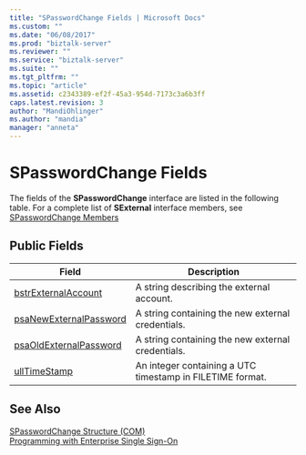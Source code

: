 ```yaml
---
title: "SPasswordChange Fields | Microsoft Docs"
ms.custom: ""
ms.date: "06/08/2017"
ms.prod: "biztalk-server"
ms.reviewer: ""
ms.service: "biztalk-server"
ms.suite: ""
ms.tgt_pltfrm: ""
ms.topic: "article"
ms.assetid: c2343389-ef2f-45a3-954d-7173c3a6b3ff
caps.latest.revision: 3
author: "MandiOhlinger"
ms.author: "mandia"
manager: "anneta"
---
```

# SPasswordChange Fields
The fields of the **SPasswordChange** interface are listed in the following table. For a complete list of **SExternal** interface members, see [SPasswordChange Members](../core/spasswordchange-members.md)  
  
## Public Fields  
  
|Field|Description|  
|-----------|-----------------|  
|[bstrExternalAccount](../core/spasswordchange-bstrexternalaccount-field.md)|A string describing the external account.|  
|[psaNewExternalPassword](../core/spasswordchange-psanewexternalpassword-field.md)|A string containing the new external credentials.|  
|[psaOldExternalPassword](../core/spasswordchange-psaoldexternalpassword-field.md)|A string containing the new external credentials.|  
|[ullTimeStamp](../core/spasswordchange-ulltimestamp-field.md)|An integer containing a UTC timestamp in FILETIME format.|  
  
## See Also  
 [SPasswordChange Structure (COM)](../core/spasswordchange-structure-com.md)   
 [Programming with Enterprise Single Sign-On](../core/programming-with-enterprise-single-sign-on.md)